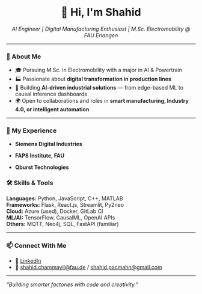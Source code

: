 <h1 align="center">👋 Hi, I'm Shahid</h1>

<p align="center">
  <em>AI Engineer | Digital Manufacturing Enthusiast | M.Sc. Electromobility @ FAU Erlangen</em>
</p>

---

### 🧠 About Me

- 🎓 Pursuing M.Sc. in Electromobility with a major in AI & Powertrain
- 🏭 Passionate about **digital transformation in production lines**  
- 🤖 Building **AI-driven industrial solutions** — from edge-based ML to causal inference dashboards
- 🌍 Open to collaborations and roles in **smart manufacturing, Industry 4.0, or intelligent automation**

---

### 💼 My Experience

- **Siemens Digital Industries**  

- **FAPS Institute, FAU**  

- **Qburst Technologies**  


### 🛠️ Skills & Tools

**Languages:** Python, JavaScript, C++, MATLAB  
**Frameworks:** Flask, React.js, Streamlit, Py2neo  
**Cloud:** Azure (used), Docker, GitLab CI  
**ML/AI:** TensorFlow, CausalML, OpenAI APIs  
**Others:** MQTT, Neo4j, SQL, FastAPI (familiar)

---

### 📫 Connect With Me

- 💼 [LinkedIn]((https://www.linkedin.com/in/muhammed-shahid-chammayil-849b29164/))    
- 📧 shahid.chammayil@fau.de / shahid.pacmahn@gmail.com

---

_“Building smarter factories with code and creativity.”_

